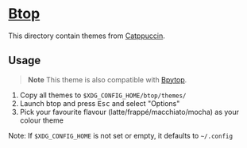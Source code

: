 # [Btop](https://github.com/aristocratos/btop)

This directory contain themes from [Catppuccin](https://github.com/catppuccin/btop).

## Usage

> **Note** This theme is also compatible with [Bpytop](https://github.com/aristocratos/bpytop).

1. Copy all themes to `$XDG_CONFIG_HOME/btop/themes/`
2. Launch btop and press <kbd>Esc</kbd> and select "Options"
3. Pick your favourite flavour (latte/frappé/macchiato/mocha) as your colour theme

Note: If `$XDG_CONFIG_HOME` is not set or empty, it defaults to `~/.config`
